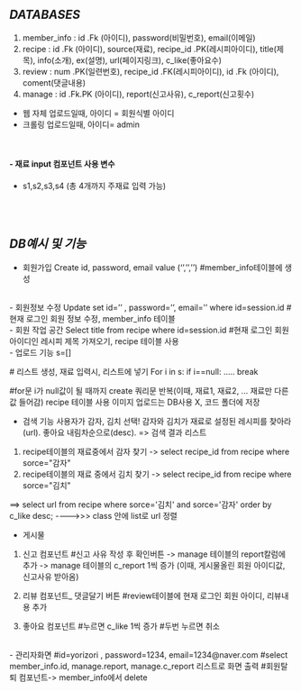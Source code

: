 ## _DATABASES_
1. member_info
: id .Fk (아이디), password(비밀번호), email(이메일)
2. recipe
: id .Fk (아이디), source(재료), recipe_id .PK(레시피아이디), title(제목), info(소개), ex(설명), url(페이지링크), c_like(좋아요수)
3. review
: num .PK(일련번호), recipe_id .FK(레시피아이디), id .Fk (아이디), coment(댓글내용) 
4. manage
: id .Fk.PK (아이디), report(신고사유), c_report(신고횟수)

* 웹 자체 업로드일때, 아이디 = 회원식별 아이디
* 크롤링 업로드일때, 아이디= admin 
<br>

#### - 재료 input 컴포넌트 사용 변수
-	s1,s2,s3,s4 
(총 4개까지 주재료 입력 가능) 

<br>
<br>

## _DB예시 및 기능_ 

- 회원가입
Create id, password, email value (‘’,’’,’’)
#member_info테이블에 생성 
<br>
- 회원정보 수정
Update set id=’’ , password=’’, email=’’ where id=session.id
#현재 로그인 회원 정보 수정, member_info 테이블
<br>
- 회원 작업 공간
Select title from recipe where id=session.id
#현재 로그인 회원 아이디인 레시피 제목 가져오기, recipe 테이블 사용
<br>
- 업로드 기능
s=[]   <p># 리스트 생성, 재료 입력시, 리스트에 넣기 
For i in s: 
  if  i==null:
…..
  break
  
#for문 i가 null값이 될 때까지 
create 쿼리문 반복(이때, 재료1, 재료2, ... 재료만 다른 값 들어감)
recipe 테이블 사용 
이미지 업로드는 DB사용 X, 코드 폴더에 저장 
<br>
- 검색 기능
사용자가 감자, 김치 선택! 감자와 김치가 재료로 설정된
레시피를 찾아라(url). 좋아요 내림차순으로(desc). => 검색 결과 리스트 
1. recipe테이블의 재료중에서 감자 찾기 -> 
select recipe_id from recipe 
where sorce="감자" 
2. recipe테이블의 재료 중에서 김치 찾기 ->
select recipe_id from recipe 
where sorce="김치" 

==> select url from recipe 
where sorce='김치' and sorce='감자'
order by c_like desc; 
---->>> class 안에 list로 url 정렬 
<br>
- 게시물
1. 신고 컴포넌트 
#신고 사유 작성 후 확인버튼
-> manage 테이블의 report칼럼에 추가 
-> manage 테이블의 c_report 1씩 증가 
(이때, 게시물올린 회원 아이디값, 신고사유 받아옴)

2. 리뷰 컴포넌트_ 댓글달기 버튼
#review테이블에 현재 로그인 회원 아이디, 리뷰내용 추가 
3. 좋아요 컴포넌트 
#누르면 c_like 1씩 증가 
#두번 누르면 취소
<br>
- 관리자화면
#id=yorizori , password=1234, email=1234@naver.com 
#select member_info.id, manage.report, manage.c_report 리스트로 화면 출력 
#회원탈퇴 컴포넌트-> member_info에서 delete 
